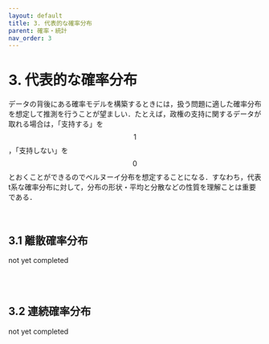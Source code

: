 ```yaml
---
layout: default
title: 3. 代表的な確率分布
parent: 確率・統計
nav_order: 3
---
```


# 3. 代表的な確率分布

データの背後にある確率モデルを構築するときには，扱う問題に適した確率分布を想定して推測を行うことが望ましい．たとえば，政権の支持に関するデータが取れる場合は，「支持する」を$$1$$，「支持しない」を$$0$$とおくことができるのでベルヌーイ分布を想定することになる．すなわち，代表t系な確率分布に対して，分布の形状・平均と分散などの性質を理解ことは重要である．

<br>




## 3.1 離散確率分布

not yet completed

<br>

<br>




## 3.2 連続確率分布

not yet completed

<br>
